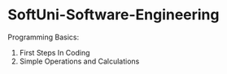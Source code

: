 # SoftUni-Software-Engineering

Programming Basics:
01. First Steps In Coding
02. Simple Operations and Calculations
